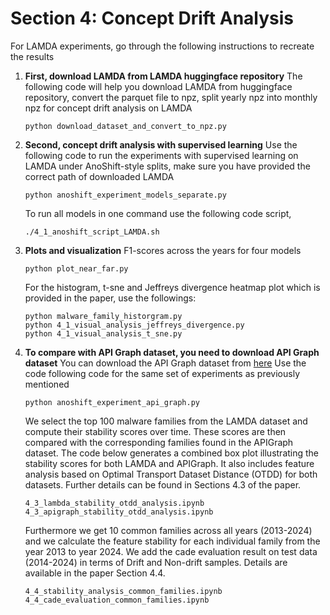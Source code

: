# Section 4: Concept Drift Analysis
For LAMDA experiments, go through the following instructions to recreate the results

1. **First, download LAMDA from LAMDA huggingface repository**
   The following code will help you download LAMDA from huggingface repository, convert the parquet file to npz, split yearly npz into monthly npz for concept drift analysis on LAMDA
   ```
   python download_dataset_and_convert_to_npz.py
   ```

2. **Second, concept drift analysis with supervised learning**
   Use the following code to run the experiments with supervised learning on LAMDA under AnoShift-style splits, make sure you have provided the correct path of downloaded LAMDA

   ```
   python anoshift_experiment_models_separate.py
   ```
   To run all models in one command use the following code script,
   ```
   ./4_1_anoshift_script_LAMDA.sh
   ```

3. **Plots and visualization**
   F1-scores across the years for four models
   ```
   python plot_near_far.py
   ```
   For the histogram, t-sne and Jeffreys divergence heatmap plot which is provided in the paper, use the followings:
   ```
   python malware_family_historgram.py
   python 4_1_visual_analysis_jeffreys_divergence.py
   python 4_1_visual_analysis_t_sne.py
   ```

4. **To compare with API Graph dataset, you need to download API Graph dataset**
   You can download the API Graph dataset from [here](https://drive.google.com/file/d/1O0upEcTolGyyvasCPkZFY86FNclk29XO/view)
   Use the code following code for the same set of experiments as previously mentioned
   ```
   python anoshift_experiment_api_graph.py
   ```
   
   We select the top 100 malware families from the LAMDA dataset and compute their stability scores over time. These scores are then compared with the corresponding families found in the APIGraph dataset. The code below generates a combined box plot illustrating the stability scores for both LAMDA and APIGraph. It also includes feature analysis based on Optimal Transport Dataset Distance (OTDD) for both datasets. Further details can be found in Sections 4.3 of the paper.

   ```
   4_3_lambda_stability_otdd_analysis.ipynb
   4_3_apigraph_stability_otdd_analysis.ipynb
   ```

   Furthermore we get 10 common families across all years (2013-2024) and we calculate the feature stability for each individual family from the year 2013 to year 2024. We add the cade evaluation result on test data (2014-2024) in terms of Drift and Non-drift samples. Details are available in the paper Section 4.4. 

   ```
   4_4_stability_analysis_common_families.ipynb
   4_4_cade_evaluation_common_families.ipynb
   ```


